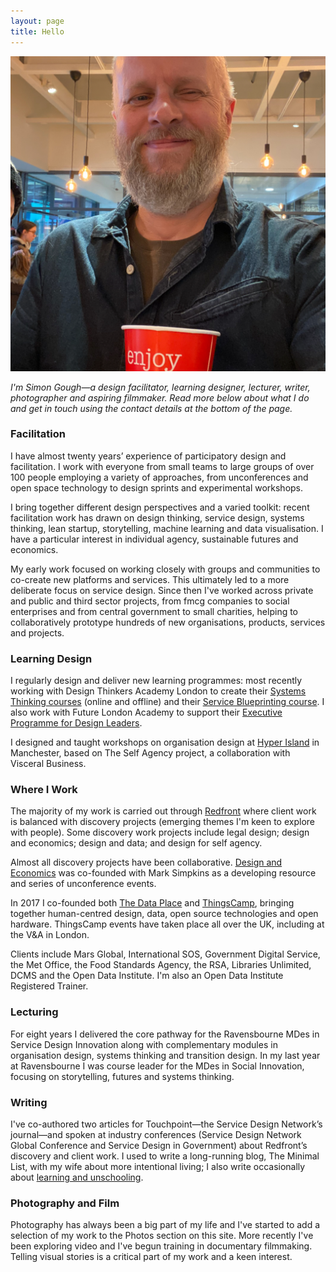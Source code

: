 ```yaml
---
layout: page
title: Hello
---
```

![Alt text](/images/IMG_4529.jpeg "a title")

*I'm Simon Gough—a design facilitator, learning designer, lecturer, writer, photographer and aspiring filmmaker. Read more below about what I do and get in touch using the contact details at the bottom of the page.* 

### Facilitation
I have almost twenty years’ experience of participatory design and facilitation. I work with everyone from small teams to large groups of over 100 people employing a variety of approaches, from unconferences and open space technology to design sprints and experimental workshops.

I bring together different design perspectives and a varied toolkit: recent facilitation work has drawn on design thinking, service design, systems thinking, lean startup, storytelling, machine learning and data visualisation. I have a particular interest in individual agency, sustainable futures and economics.

My early work focused on working closely with groups and communities to co-create new platforms and services. This ultimately led to a more deliberate focus on service design. Since then I've worked across private and public and third sector projects, from fmcg companies to social enterprises and from central government to small charities, helping to collaboratively prototype hundreds of new organisations, products, services and projects.

### Learning Design
I regularly design and deliver new learning programmes: most recently working with Design Thinkers Academy London to create their [Systems Thinking courses](https://designthinkersacademy.co.uk/collections/courses?filter.p.m.course.type=In-person&filter.p.m.course.type=Online&filter.p.tag=Systems+Thinking) (online and offline) and their [Service Blueprinting course](https://designthinkersacademy.co.uk/products/service-blueprinting?_pos=9&_fid=30b2769b6&_ss=c). I also work with Future London Academy to support their [Executive Programme for Design Leaders](https://bauhaus.futurelondonacademy.co.uk/).

I designed and taught workshops on organisation design at [Hyper Island](https://new.hyperisland.com/) in Manchester, based on The Self Agency project, a collaboration with Visceral Business.

### Where I Work
The majority of my work is carried out through [Redfront](http://redfront.design) where client work is balanced with discovery projects (emerging themes I'm keen to explore with people). Some discovery work projects include legal design; design and economics; design and data; and design for self agency.

Almost all discovery projects have been collaborative. [Design and Economics](https://designandeconomics.com/) was co-founded with Mark Simpkins as a developing resource and series of unconference events.

In 2017 I co-founded both [The Data Place](https://thedata.place) and [ThingsCamp](https://things.camp), bringing together human-centred design, data, open source technologies and open hardware. ThingsCamp events have taken place all over the UK, including at the V&A in London.

Clients include Mars Global, International SOS, Government Digital Service, the Met Office, the Food Standards Agency, the RSA, Libraries Unlimited, DCMS and the Open Data Institute. I'm also an Open Data Institute Registered Trainer.

### Lecturing
For eight years I delivered the core pathway for the Ravensbourne MDes in Service Design Innovation along with complementary modules in organisation design, systems thinking and transition design. In my last year at Ravensbourne I was course leader for the MDes in Social Innovation, focusing on storytelling, futures and systems thinking.

### Writing
I've co-authored two articles for Touchpoint—the Service Design Network’s journal—and spoken at industry conferences (Service Design Network Global Conference and Service Design in Government) about Redfront’s discovery and client work. I used to write a long-running blog, The Minimal List, with my wife about more intentional living; I also write occasionally about [learning and unschooling](https://medium.com/learning-outsiders).

### Photography and Film
Photography has always been a big part of my life and I've started to add a selection of my work to the Photos section on this site. More recently I've been exploring video and I've begun training in documentary filmmaking. Telling visual stories is a critical part of my work and a keen interest.
